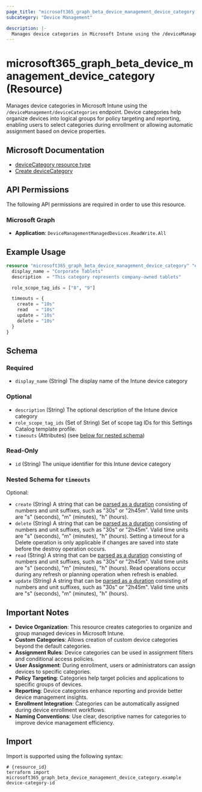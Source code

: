```yaml
---
page_title: "microsoft365_graph_beta_device_management_device_category Resource - microsoft365"
subcategory: "Device Management"

description: |-
  Manages device categories in Microsoft Intune using the /deviceManagement/deviceCategories endpoint. Device categories help organize devices into logical groups for policy targeting and reporting, enabling users to select categories during enrollment or allowing automatic assignment based on device properties.
---
```


# microsoft365_graph_beta_device_management_device_category (Resource)

Manages device categories in Microsoft Intune using the `/deviceManagement/deviceCategories` endpoint. Device categories help organize devices into logical groups for policy targeting and reporting, enabling users to select categories during enrollment or allowing automatic assignment based on device properties.

## Microsoft Documentation

- [deviceCategory resource type](https://learn.microsoft.com/en-us/graph/api/resources/intune-shared-devicecategory?view=graph-rest-beta)
- [Create deviceCategory](https://learn.microsoft.com/en-us/graph/api/intune-shared-devicecategory-create?view=graph-rest-beta)

## API Permissions

The following API permissions are required in order to use this resource.

### Microsoft Graph

- **Application**: `DeviceManagementManagedDevices.ReadWrite.All`

## Example Usage

```terraform
resource "microsoft365_graph_beta_device_management_device_category" "example" {
  display_name = "Corporate Tablets"
  description  = "This category represents company-owned tablets"

  role_scope_tag_ids = ["8", "9"]

  timeouts = {
    create = "10s"
    read   = "10s"
    update = "10s"
    delete = "10s"
  }
}
```

<!-- schema generated by tfplugindocs -->
## Schema

### Required

- `display_name` (String) The display name of the Intune device category

### Optional

- `description` (String) The optional description of the Intune device category
- `role_scope_tag_ids` (Set of String) Set of scope tag IDs for this Settings Catalog template profile.
- `timeouts` (Attributes) (see [below for nested schema](#nestedatt--timeouts))

### Read-Only

- `id` (String) The unique identifier for this Intune device category

<a id="nestedatt--timeouts"></a>
### Nested Schema for `timeouts`

Optional:

- `create` (String) A string that can be [parsed as a duration](https://pkg.go.dev/time#ParseDuration) consisting of numbers and unit suffixes, such as "30s" or "2h45m". Valid time units are "s" (seconds), "m" (minutes), "h" (hours).
- `delete` (String) A string that can be [parsed as a duration](https://pkg.go.dev/time#ParseDuration) consisting of numbers and unit suffixes, such as "30s" or "2h45m". Valid time units are "s" (seconds), "m" (minutes), "h" (hours). Setting a timeout for a Delete operation is only applicable if changes are saved into state before the destroy operation occurs.
- `read` (String) A string that can be [parsed as a duration](https://pkg.go.dev/time#ParseDuration) consisting of numbers and unit suffixes, such as "30s" or "2h45m". Valid time units are "s" (seconds), "m" (minutes), "h" (hours). Read operations occur during any refresh or planning operation when refresh is enabled.
- `update` (String) A string that can be [parsed as a duration](https://pkg.go.dev/time#ParseDuration) consisting of numbers and unit suffixes, such as "30s" or "2h45m". Valid time units are "s" (seconds), "m" (minutes), "h" (hours).

## Important Notes

- **Device Organization**: This resource creates categories to organize and group managed devices in Microsoft Intune.
- **Custom Categories**: Allows creation of custom device categories beyond the default categories.
- **Assignment Rules**: Device categories can be used in assignment filters and conditional access policies.
- **User Assignment**: During enrollment, users or administrators can assign devices to specific categories.
- **Policy Targeting**: Categories help target policies and applications to specific groups of devices.
- **Reporting**: Device categories enhance reporting and provide better device management insights.
- **Enrollment Integration**: Categories can be automatically assigned during device enrollment workflows.
- **Naming Conventions**: Use clear, descriptive names for categories to improve device management efficiency.

## Import

Import is supported using the following syntax:

```shell
# {resource_id}
terraform import microsoft365_graph_beta_device_management_device_category.example device-category-id
```

